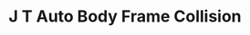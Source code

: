 ---
title: "J T Auto Body Frame Collision"
url: /winn/j-t-auto-body-frame-collision/
shop: Autowerkstatt
---